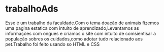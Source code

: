 # trabalhoAds
 Esse é um trabalho da faculdade.Com o tema doação de animais fizemos uma pagina estatica com intuito de aprendizado,Levantamos as informações com ongues e criamos o site  com intuito de comsientisar a população sobres os cuidados,como adotar  tudo relacionado aos pet.Trabalho foi feito usando so HTML e CSS
